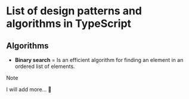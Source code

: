 # List of design patterns and algorithms in TypeScript

## Algorithms
- **Binary search** = Is an efficient algorithm for finding an element in an ordered list of elements.

> [!NOTE]  
> I will add more... 💪
